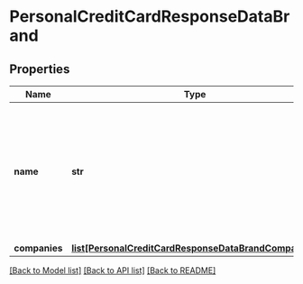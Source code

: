 # PersonalCreditCardResponseDataBrand

## Properties
Name | Type | Description | Notes
------------ | ------------- | ------------- | -------------
**name** | **str** | Nome da marca selecionada pela Organização responsável pelas contas de pagamento pós-pagas (cartão de crédito) | 
**companies** | [**list[PersonalCreditCardResponseDataBrandCompanies]**](PersonalCreditCardResponseDataBrandCompanies.md) |  | 

[[Back to Model list]](../README.md#documentation-for-models) [[Back to API list]](../README.md#documentation-for-api-endpoints) [[Back to README]](../README.md)

